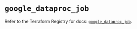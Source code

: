 # `google_dataproc_job`

Refer to the Terraform Registry for docs: [`google_dataproc_job`](https://registry.terraform.io/providers/hashicorp/google/6.13.0/docs/resources/dataproc_job).
